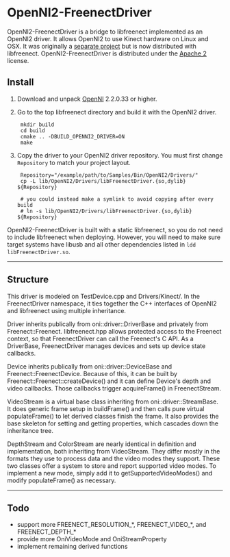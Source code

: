OpenNI2-FreenectDriver
======================

OpenNI2-FreenectDriver is a bridge to libfreenect implemented as an OpenNI2 driver.
It allows OpenNI2 to use Kinect hardware on Linux and OSX.
It was originally a [separate project](https://github.com/piedar/OpenNI2-FreenectDriver) but is now distributed with libfreenect.
OpenNI2-FreenectDriver is distributed under the [Apache 2](https://github.com/OpenKinect/libfreenect/blob/master/APACHE20) license.

Install
-------
1. Download and unpack [OpenNI](http://www.openni.org/openni-sdk/) 2.2.0.33 or higher.
2. Go to the top libfreenect directory and build it with the OpenNI2 driver.

        mkdir build
        cd build
        cmake .. -DBUILD_OPENNI2_DRIVER=ON
        make

3. Copy the driver to your OpenNI2 driver repository. You must first change `Repository` to match your project layout.

        Repository="/example/path/to/Samples/Bin/OpenNI2/Drivers/"
        cp -L lib/OpenNI2/Drivers/libFreenectDriver.{so,dylib} ${Repository}
        
        # you could instead make a symlink to avoid copying after every build
        # ln -s lib/OpenNI2/Drivers/libFreenectDriver.{so,dylib} ${Repository}

OpenNI2-FreenectDriver is built with a static libfreenect, so you do not need to include libfreenect when deploying.
However, you will need to make sure target systems have libusb and all other dependencies listed in `ldd libFreenectDriver.so`.

__________________________________________________

Structure
---------
This driver is modeled on TestDevice.cpp and Drivers/Kinect/.
In the FreenectDriver namespace, it ties together the C++ interfaces of OpenNI2 and libfreenect using multiple inheritance.

Driver inherits publically from oni::driver::DriverBase and privately from Freenect::Freenect.
libfreenect.hpp allows protected access to the Freenect context, so that FreenectDriver can call the Freenect's C API.
As a DriverBase, FreenectDriver manages devices and sets up device state callbacks.

Device inherits publically from oni::driver::DeviceBase and Freenect::FreenectDevice.
Because of this, it can be built by Freenect::Freenect::createDevice() and it can define Device's depth and video callbacks.
Those callbacks trigger acquireFrame() in FreenectStream.

VideoStream is a virtual base class inheriting from oni::driver::StreamBase.
It does generic frame setup in buildFrame() and then calls pure virtual populateFrame() to let derived classes finish the frame.
It also provides the base skeleton for setting and getting properties, which cascades down the inheritance tree.

DepthStream and ColorStream are nearly identical in definition and implementation, both inheriting from VideoStream.
They differ mostly in the formats they use to process data and the video modes they support.
These two classes offer a system to store and report supported video modes.
To implement a new mode, simply add it to getSupportedVideoModes() and modify populateFrame() as necessary.

__________________________________________________

Todo
----
* support more FREENECT_RESOLUTION_\*, FREENECT_VIDEO_\*, and FREENECT_DEPTH_\*
* provide more OniVideoMode and OniStreamProperty
* implement remaining derived functions
